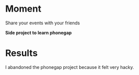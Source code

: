 Moment
======

Share your events with your friends

**Side project to learn phonegap**


Results
==============

I abandoned the phonegap project because it felt very hacky.
